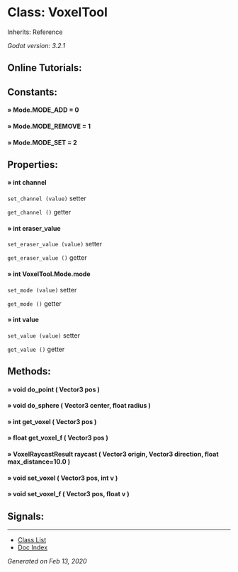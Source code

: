 # Class: VoxelTool

Inherits: Reference

_Godot version: 3.2.1_


## Online Tutorials: 



## Constants:

#### » Mode.MODE_ADD = 0


#### » Mode.MODE_REMOVE = 1


#### » Mode.MODE_SET = 2



## Properties:

#### » int channel

`set_channel (value)` setter

`get_channel ()` getter


#### » int eraser_value

`set_eraser_value (value)` setter

`get_eraser_value ()` getter


#### » int VoxelTool.Mode.mode

`set_mode (value)` setter

`get_mode ()` getter


#### » int value

`set_value (value)` setter

`get_value ()` getter



## Methods:

#### » void do_point ( Vector3 pos ) 


#### » void do_sphere ( Vector3 center, float radius ) 


#### » int get_voxel ( Vector3 pos ) 


#### » float get_voxel_f ( Vector3 pos ) 


#### » VoxelRaycastResult raycast ( Vector3 origin, Vector3 direction, float max_distance=10.0 ) 


#### » void set_voxel ( Vector3 pos, int v ) 


#### » void set_voxel_f ( Vector3 pos, float v ) 



## Signals:


---
* [Class List](Class_List.md)
* [Doc Index](../01_get-started.md)

_Generated on Feb 13, 2020_
